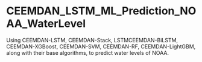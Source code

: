 # CEEMDAN_LSTM_ML_Prediction_NOAA_WaterLevel
Using CEEMDAN-LSTM, CEEMDAN-Stack, LSTMCEEMDAN-BiLSTM, CEEMDAN-XGBoost, CEEMDAN-SVM, CEEMDAN-RF, CEEMDAN-LightGBM, along with their base algorithms, to predict water levels of NOAA.
